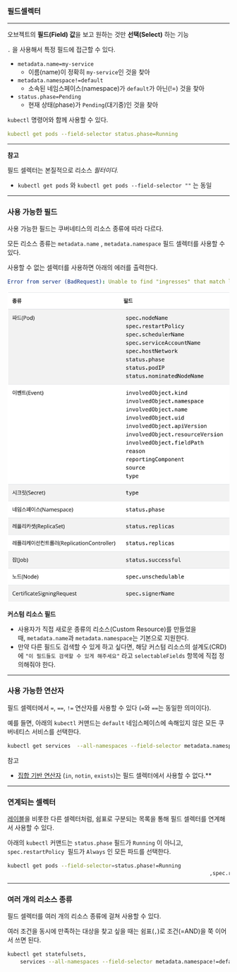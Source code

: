 ### 필드셀렉터

---

<aside>

오브젝트의 **필드(Field) 값**을 보고 원하는 것만 **선택(Select)** 하는 기능

</aside>

`.` 을 사용해서 특정 필드에 접근할 수 있다.

- `metadata.name=my-service`
  - 이름(name)이 정확히 `my-service`인 것을 찾아
- `metadata.namespace!=default`
  - 소속된 네임스페이스(namespace)가 `default`가 아닌(!=) 것을 찾아
- `status.phase=Pending`
  - 현재 상태(phase)가 `Pending`(대기중)인 것을 찾아

`kubectl` 명령어와 함께 사용할 수 있다.

```yaml
kubectl get pods --field-selector status.phase=Running
```

<aside>

---

**참고**

필드 셀렉터는 본질적으로 리소스 *필터이다.*

- `kubectl get pods` 와 `kubectl get pods --field-selector ""` 는 동일
</aside>

---

### 사용 가능한 필드

사용 가능한 필드는 쿠버네티스의 리소스 종류에 따라 다르다.

모든 리소스 종류는 `metadata.name` , `metadata.namespace` 필드 셀렉터를 사용할 수 있다.

사용할 수 없는 셀렉터를 사용하면 아래의 에러를 출력한다.

```yaml
Error from server (BadRequest): Unable to find "ingresses" that match label selector "", field selector "foo.bar=baz": "foo.bar" is not a known field selector: only "metadata.name", "metadata.namespace"
```

![alt text](./img/image7_1.png)

**커스텀 리소스 필드**

- 사용자가 직접 새로운 종류의 리소스(Custom Resource)를 만들었을 때, `metadata.name`과 `metadata.namespace`는 기본으로 지원한다.
- 만약 다른 필드도 검색할 수 있게 하고 싶다면, 해당 커스텀 리소스의 설계도(CRD)에 `"이 필드들도 검색할 수 있게 해주세요"` 라고 `selectableFields` 항목에 직접 정의해줘야 한다.

---

### 사용 가능한 연산자

필드 셀렉터에서 `=`, `==`, `!=` 연산자를 사용할 수 있다 (`=`와 `==`는 동일한 의미이다).

예를 들면, 아래의 `kubectl` 커맨드는 `default` 네임스페이스에 속해있지 않은 모든 쿠버네티스 서비스를 선택한다.

```bash
kubectl get services  --all-namespaces --field-selector metadata.namespace!=default
```

<aside>

참고

- [집합 기반 연산자](https://kubernetes.io/ko/docs/concepts/overview/working-with-objects/labels/#set-based-requirement) (`in`, `notin`, `exists`)는 필드 셀렉터에서 사용할 수 없다.\*\*
</aside>

---

### 연계되는 셀렉터

[레이블](https://kubernetes.io/ko/docs/concepts/overview/working-with-objects/labels)을 비롯한 다른 셀렉터처럼, 쉼표로 구분되는 목록을 통해 필드 셀렉터를 연계해서 사용할 수 있다.

아래의 `kubectl` 커맨드는 `status.phase` 필드가 `Running` 이 아니고, `spec.restartPolicy`  필드가 `Always` 인 모든 파드를 선택한다.

```bash
kubectl get pods --field-selector=status.phase!=Running
																,spec.restartPolicy=Always
```

---

### 여러 개의 리소스 종류

필드 셀렉터를 여러 개의 리소스 종류에 걸쳐 사용할 수 있다.

여러 조건을 동시에 만족하는 대상을 찾고 싶을 때는 쉼표(`,`)로 조건(=AND)을 쭉 이어서 쓰면 된다.

```bash
kubectl get statefulsets,
	services --all-namespaces --field-selector metadata.namespace!=default
```
